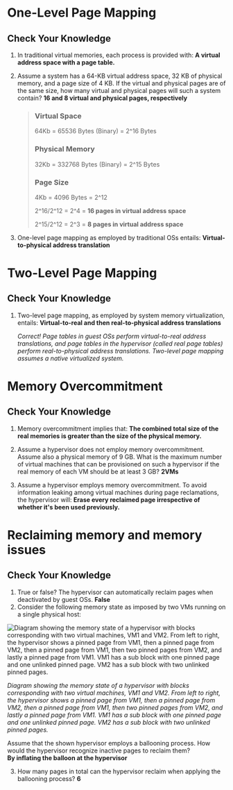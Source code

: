# One-Level Page Mapping #

## Check Your Knowledge ##

1. In traditional virtual memories, each process is provided with: __A virtual address space with a page table.__
2. Assume a system has a 64-KB virtual address space, 32 KB of physical memory, and a page size of 4 KB. 
If the virtual and physical pages are of the same size, how many virtual and physical pages will such a system contain? __16 and 8 virtual and physical pages, respectively__

    > ### Virtual Space ###
    > 64Kb = 65536 Bytes (Binary) = 2^16 Bytes
    > 
    > ### Physical Memory ###
    > 32Kb = 332768 Bytes (Binary) = 2^15 Bytes
    > 
    > ### Page Size ###
    > 4Kb = 4096 Bytes = 2^12
    > 
    > 2^16/2^12 = 2^4 = __16 pages in virtual address space__
    >
    > 2^15/2^12 = 2^3 = __8 pages in virtual address space__
    >
3. One-level page mapping as employed by traditional OSs entails: __Virtual-to-physical address translation__

# Two-Level Page Mapping #

## Check Your Knowledge ##

1. Two-level page mapping, as employed by system memory virtualization, entails:  __Virtual-to-real and then real-to-physical address translations__
    
    _Correct! Page tables in guest OSs perform virtual-to-real address translations, and page tables in the hypervisor (called real page tables) perform real-to-physical address translations. Two-level page mapping assumes a native virtualized system._

# Memory Overcommitment #

## Check Your Knowledge ##

1. Memory overcommitment implies that: __The combined total size of the real memories is greater than the size of the physical memory.__

2. Assume a hypervisor does not employ memory overcommitment. Assume also a physical memory of 9 GB. What is the maximum number of virtual machines that can be provisioned on such a hypervisor if the real memory of each VM should be at least 3 GB?  __2VMs__

3. Assume a hypervisor employs memory overcommitment. To avoid information leaking among virtual machines during page reclamations, the hypervisor will: __Erase every reclaimed page irrespective of whether it's been used previously.__

# Reclaiming memory and memory issues #

## Check Your Knowledge ##

1. True or false? The hypervisor can automatically reclaim pages when deactivated by guest OSs.  __False__
2. Consider the following memory state as imposed by two VMs running on a single physical host: 

![Diagram showing the memory state of a hypervisor with blocks corresponding with two virtual machines, VM1 and VM2. From left to right, the hypervisor shows a pinned page from VM1, then a pinned page from VM2, then a pinned page from VM1, then two pinned pages from VM2, and lastly a pinned page from VM1. VM1 has a sub block with one pinned page and one unlinked pinned page. VM2 has a sub block with two unlinked pinned pages.](https://docs.microsoft.com/en-us/learn/cmu-cloud-developer/cmu-virtualize-memory/media/quiz-memory-state.png)

_Diagram showing the memory state of a hypervisor with blocks corresponding with two virtual machines, VM1 and VM2. From left to right, the hypervisor shows a pinned page from VM1, then a pinned page from VM2, then a pinned page from VM1, then two pinned pages from VM2, and lastly a pinned page from VM1. VM1 has a sub block with one pinned page and one unlinked pinned page. VM2 has a sub block with two unlinked pinned pages._

Assume that the shown hypervisor employs a ballooning process. How would the hypervisor recognize inactive pages to reclaim them?  
__By inflating the balloon at the hypervisor__

3. How many pages in total can the hypervisor reclaim when applying the ballooning process?  __6__

